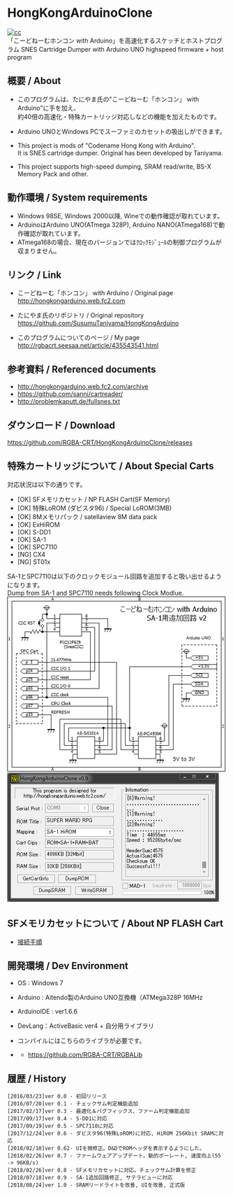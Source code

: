 # HongKongArduinoClone
[![cc](https://licensebuttons.net/l/by-nc/4.0/88x31.png)](https://creativecommons.org/licenses/by-nc/4.0/)  
 「こーどねーむホンコン with Arduino」を高速化するスケッチとホストプログラム
 SNES Cartridge Dumper with Arduino UNO highspeed firmware + host program  

## 概要 / About
+ このプログラムは、たにやま氏の"こーどねーむ「ホンコン」 with Arduino"に手を加え、  
  約40倍の高速化・特殊カートリッジ対応しなどの機能を加えたものです。
+ Arduino UNOとWindows PCでスーファミのカセットの吸出しができます。  

+ This project is mods of "Codename Hong Kong with Arduino".   
  It is SNES cartridge dumper. Original has been developed by Taniyama.   
+ This project supports high-speed dumping, SRAM read/write, BS-X Memory Pack and other.  

## 動作環境 / System requirements
+ Windows 98SE, Windows 2000以降, Wineでの動作確認が取れています。
+ ArduinoはArduino UNO(ATmega 328P), Arduino NANO(ATmega168)で動作確認が取れています。
+ ATmega168の場合、現在のバージョンではｸﾛｯｸﾓｼﾞｭｰﾙの制御プログラムが収まりません。

## リンク / Link
+ こーどねーむ「ホンコン」 with Arduino / Original page  
  <http://hongkongarduino.web.fc2.com>

+ たにやま氏のリポジトリ / Original repository  
  <https://github.com/SusumuTaniyama/HongKongArduino>

+ このプログラムについてのページ / My page  
  <http://rgbacrt.seesaa.net/article/435543541.html>

## 参考資料 / Referenced documents
 * <http://hongkongarduino.web.fc2.com/archive>  
 * <https://github.com/sanni/cartreader/> 
 * <http://problemkaputt.de/fullsnes.txt>  

## ダウンロード / Download
<https://github.com/RGBA-CRT/HongKongArduinoClone/releases>


## 特殊カートリッジについて / About Special Carts
対応状況は以下の通りです。
 * [OK] SFメモリカセット / NP FLASH Cart(SF Memory)
 * [OK] 特殊LoROM (ダビスタ96) / Special LoROM(3MB)
 * [OK] 8Mメモリパック / satellaview 8M data pack
 * [OK] ExHiROM
 * [OK] S-DD1
 * [OK] SA-1
 * [OK] SPC7110
 * [NG] CX4
 * [NG] ST01x
  
SA-1とSPC7110は以下のクロックモジュール回路を追加すると吸い出せるようになります。  
Dump from SA-1 and SPC7110 needs following Clock Modlue.  
![回路図](https://raw.githubusercontent.com/RGBA-CRT/HongKongArduinoClone/master/ss/SA1.png "回路図")   
![SS](https://raw.githubusercontent.com/RGBA-CRT/HongKongArduinoClone/master/ss/SA1SS.png "SS")  　　　  　

## SFメモリカセットについて / About NP FLASH Cart
+ [接続手順](https://github.com/RGBA-CRT/HongKongArduinoClone/wiki/SF-Memory)

## 開発環境 / Dev Environment
+ OS : Windows 7
+ Arduino : Aitendo製のArduino UNO互換機（ATMega328P 16MHz
+ ArduinoIDE : ver1.6.6
+ DevLang：ActiveBasic ver4 + 自分用ライブラリ

+ コンパイルにはこちらのライブラが必要です。
+ +    https://github.com/RGBA-CRT/RGBALib
 

## 履歴 / History
    [2016/03/23]ver 0.0 - 初回リリース
    [2016/07/20]ver 0.1 - チェックサム判定機能追加
    [2017/02/17]ver 0.3 - 最適化＆バグフィックス、ファーム判定機能追加
    [2017/09/17]ver 0.4 - S-DD1に対応
    [2017/09/19]ver 0.5 - SPC7110に対応
    [2017/12/24]ver 0.6 - ダビスタ96(特殊LoROM)に対応, HiROM 256Kbit SRAMに対応
    [2018/02/10]ver 0.62- UIを微修正。D&DでROMヘッダを表示するようにした。
    [2018/02/26]ver 0.7 - ファームウェアアップデート。動的ボーレート, 速度向上(55 -> 96KB/s)
    [2018/02/26]ver 0.8 - SFメモリカセットに対応。チェックサム計算を修正
    [2018/07/18]ver 0.9 - SA-1追加回路修正, サテラビューに対応
    [2018/08/24]ver 1.0 - SRAMリードライトを改善, UIを改善, 正式版
